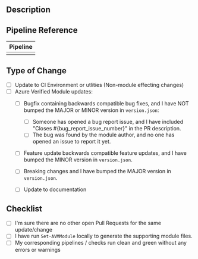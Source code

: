 ## Description

<!--
>Thank you for your contribution !
> Please include a summary of the change and which issue is fixed.
> Please also include the context.
> List any dependencies that are required for this change.

Fixes #123
Fixes #456
Closes #123
Closes #456
-->

## Pipeline Reference
<!-- Insert your Pipeline Status Badge below -->

| Pipeline |
| - |
| |

## Type of Change

<!-- Use the check-boxes [x] on the options that are relevant. -->

- [ ] Update to CI Environment or utlities (Non-module effecting changes)
- [ ] Azure Verified Module updates:
  - [ ] Bugfix containing backwards compatible bug fixes, and I have NOT bumped the MAJOR or MINOR version in `version.json`:
    - [ ] Someone has opened a bug report issue, and I have included "Closes #{bug_report_issue_number}" in the PR description.
    - [ ] The bug was found by the module author, and no one has opened an issue to report it yet.
  - [ ] Feature update backwards compatible feature updates, and I have bumped the MINOR version in `version.json`.
  - [ ] Breaking changes and I have bumped the MAJOR version in `version.json`.
  - [ ] Update to documentation


## Checklist

- [ ] I'm sure there are no other open Pull Requests for the same update/change
- [ ] I have run `Set-AVMModule` locally to generate the supporting module files.
- [ ] My corresponding pipelines / checks run clean and green without any errors or warnings

<!--  Please keep up to day with the contribution guide at https://aka.ms/avm/contribute/bicep -->
